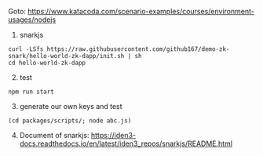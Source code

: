 
Goto: https://www.katacoda.com/scenario-examples/courses/environment-usages/nodejs

1. snarkjs
```
curl -LSfs https://raw.githubusercontent.com/github167/demo-zk-snark/hello-world-zk-dapp/init.sh | sh
cd hello-world-zk-dapp
```

2. test
```
npm run start
```

3. generate our own keys and test
```
(cd packages/scripts/; node abc.js)
```
4. Document of snarkjs: https://iden3-docs.readthedocs.io/en/latest/iden3_repos/snarkjs/README.html
